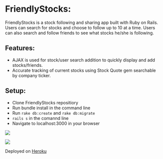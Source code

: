 # FriendlyStocks:

FriendlyStocks is a stock following and sharing app built with Ruby on Rails.  Users can search for stocks and choose to follow up to 10 at a time.  Users can also search and follow friends to see what stocks he/she is following.

## Features:

- AJAX is used for stock/user search addition to quickly display and add stocks/friends.
- Accurate tracking of current stocks using Stock Quote gem searchable by company ticker.

## Setup:

- Clone FriendlyStocks repositiory
- Run bundle install in the command line
- Run ```rake db:create``` and ```rake db:migrate```
- ```rails s``` in the comannd line
- Navigate to localhost:3000 in your browser

![](http://i392.photobucket.com/albums/pp9/gmb89/Screen%20Shot%202016-06-23%20at%201.50.03%20AM_zps3eamfdrd.png)




![](http://i392.photobucket.com/albums/pp9/gmb89/Screen%20Shot%202016-06-23%20at%202.09.39%20AM_zpsatxiepqj.png)

Deployed on [Heroku](https://friendlystocks.herokuapp.com/)
